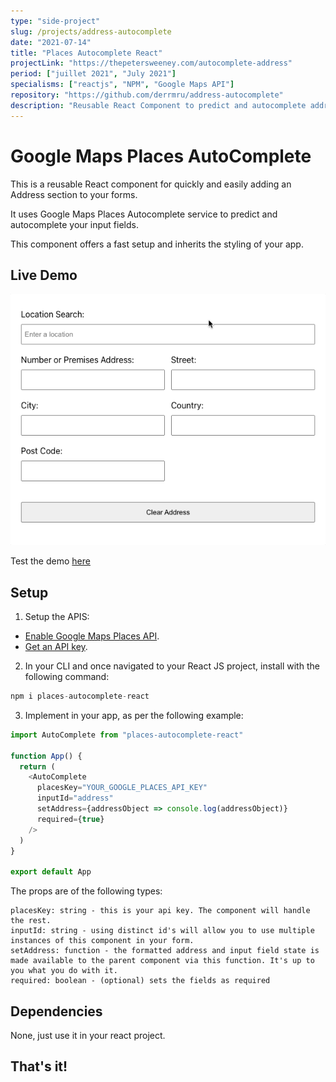 ```yaml
---
type: "side-project"
slug: /projects/address-autocomplete
date: "2021-07-14"
title: "Places Autocomplete React"
projectLink: "https://thepetersweeney.com/autocomplete-address"
period: ["juillet 2021", "July 2021"]
specialisms: ["reactjs", "NPM", "Google Maps API"]
repository: "https://github.com/derrmru/address-autocomplete"
description: "Reusable React Component to predict and autocomplete address section of your forms, available via NPM."
---
```


# Google Maps Places AutoComplete

This is a reusable React component for quickly and easily adding an Address section to your forms.

It uses Google Maps Places Autocomplete service to predict and autocomplete your input fields.

This component offers a fast setup and inherits the styling of your app.

## Live Demo

![demo](https://raw.githubusercontent.com/derrmru/address-autocomplete/master/resources/example.gif)

Test the demo [here](https://thepetersweeney.com/autocomplete-address)

## Setup

1. Setup the APIS:

- [Enable Google Maps Places API](https://developers.google.com/maps/documentation/javascript/places#enable_apis).
- [Get an API key](https://developers.google.com/maps/documentation/javascript/get-api-key).

2. In your CLI and once navigated to your React JS project, install with the following command:

```javascript
npm i places-autocomplete-react
```

3. Implement in your app, as per the following example:

```javascript
import AutoComplete from "places-autocomplete-react"

function App() {
  return (
    <AutoComplete
      placesKey="YOUR_GOOGLE_PLACES_API_KEY"
      inputId="address"
      setAddress={addressObject => console.log(addressObject)}
      required={true}
    />
  )
}

export default App
```

The props are of the following types:

```
placesKey: string - this is your api key. The component will handle the rest.
inputId: string - using distinct id's will allow you to use multiple instances of this component in your form.
setAddress: function - the formatted address and input field state is made available to the parent component via this function. It's up to you what you do with it.
required: boolean - (optional) sets the fields as required

```

## Dependencies

None, just use it in your react project.

## That's it!
